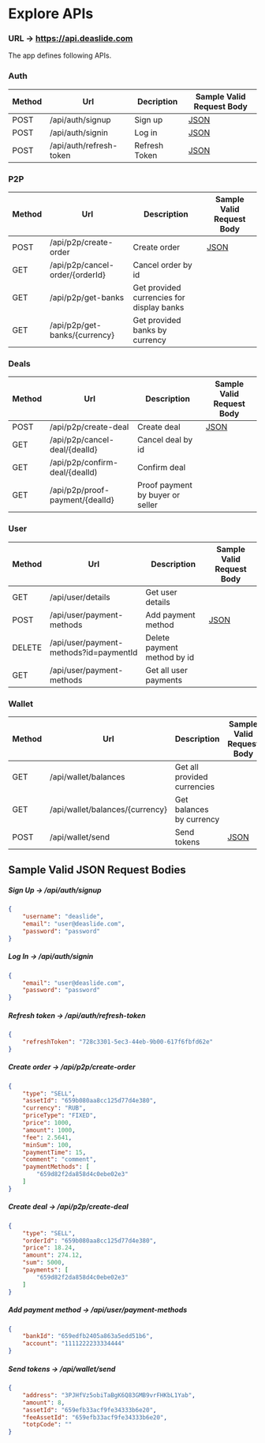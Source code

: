 # Explore APIs

### URL -> https://api.deaslide.com

The app defines following APIs.

### Auth

| Method | Url                     | Decription    | Sample Valid Request Body | 
| ------ |-------------------------|---------------|---------------------------|
| POST   | /api/auth/signup        | Sign up       | [JSON](#signup)           |
| POST   | /api/auth/signin        | Log in        | [JSON](#signin)           |
| POST   | /api/auth/refresh-token | Refresh Token | [JSON](#refresh-token)    |

### P2P

| Method | Url                             | Description                               | Sample Valid Request Body |
|--------|---------------------------------|-------------------------------------------|--------------------------|
| POST   | /api/p2p/create-order           | Create order                              | [JSON](#create-order)    |
| GET    | /api/p2p/cancel-order/{orderId} | Cancel order by id                        |                          |
| GET    | /api/p2p/get-banks              | Get provided currencies for display banks |                          |
| GET    | /api/p2p/get-banks/{currency}   | Get provided banks by currency            |                          |


### Deals

| Method | Url                             | Description                      | Sample Valid Request Body |
|--------|---------------------------------|----------------------------------|---------------------------|
| POST   | /api/p2p/create-deal            | Create deal                      | [JSON](#create-deal)      |
| GET    | /api/p2p/cancel-deal/{dealId}   | Cancel deal by id                |                           |
| GET    | /api/p2p/confirm-deal/{dealId)  | Confirm deal                     |                           |
| GET    | /api/p2p/proof-payment/{dealId} | Proof payment by buyer or seller |                           |



### User

| Method | Url                                    | Description                 | Sample Valid Request Body |
|--------|----------------------------------------|-----------------------------|--------------------------|
| GET    | /api/user/details                      | Get user details            |                          |
| POST   | /api/user/payment-methods              | Add payment method          | [JSON](#add-payment)     |
| DELETE | /api/user/payment-methods?id=paymentId | Delete payment method by id |      |
| GET    | /api/user/payment-methods              | Get all user payments       |      |

### Wallet

| Method | Url                  | Description                 | Sample Valid Request Body |
|--------|----------------------|-----------------------------|---------------------------|
| GET    | /api/wallet/balances | Get all provided currencies |                           |
| GET    | /api/wallet/balances/{currency} | Get balances by currency    |                           |
| POST   | /api/wallet/send     | Send tokens                 | [JSON](#send-tokens)      |


## Sample Valid JSON Request Bodies

##### <a id="signup">Sign Up -> /api/auth/signup</a>
```json
{
	"username": "deaslide",
	"email": "user@deaslide.com",
	"password": "password"
}
```

##### <a id="signin">Log In -> /api/auth/signin</a>
```json
{
	"email": "user@deaslide.com",
	"password": "password"
}
```
##### <a id="refresh-token">Refresh token -> /api/auth/refresh-token</a>
```json
{
	"refreshToken": "728c3301-5ec3-44eb-9b00-617f6fbfd62e"
}
```

##### <a id="create-order">Create order -> /api/p2p/create-order</a>
```json
{
	"type": "SELL",
	"assetId": "659b080aa8cc125d77d4e380",
	"currency": "RUB",
	"priceType": "FIXED",
	"price": 1000,
	"amount": 1000,
	"fee": 2.5641,
	"minSum": 100,
	"paymentTime": 15,
  	"comment": "comment",
	"paymentMethods": [
		"659d82f2da858d4c0ebe02e3"
	]
}
```

##### <a id="create-order">Create deal -> /api/p2p/create-deal</a>
```json
{
	"type": "SELL",
	"orderId": "659b080aa8cc125d77d4e380",
	"price": 18.24,
	"amount": 274.12,
	"sum": 5000,
	"payments": [
		"659d82f2da858d4c0ebe02e3"
	]
}
```

##### <a id="add-payment">Add payment method -> /api/user/payment-methods</a>
```json
{
	"bankId": "659edfb2405a863a5edd51b6",
	"account": "1111222233334444"
}
```

##### <a id="send-tokens">Send tokens -> /api/wallet/send</a>
```json
{
	"address": "3PJHfVz5obiTaBgK6Q83GMB9vrFHKbL1Yab",
	"amount": 8,
	"assetId": "659efb33acf9fe34333b6e20",
	"feeAssetId": "659efb33acf9fe34333b6e20",
	"totpCode": ""
}
```
